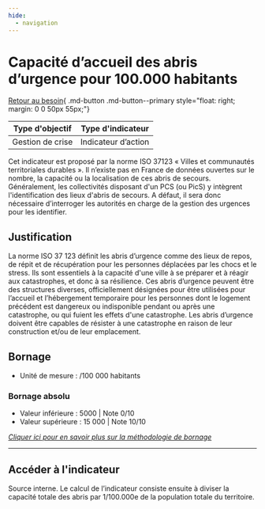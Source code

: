 ```yaml
---
hide:
  - navigation
---
```


# Capacité d’accueil des abris d’urgence pour 100.000 habitants 

[Retour au besoin](https://konsilion.github.io/diag360/pages/besoins/bv3){ .md-button .md-button--primary style="float: right; margin: 0 0 50px 55px;"}

|Type d'objectif|Type d'indicateur|
|--|--|
|Gestion de crise|Indicateur d’action|

Cet  indicateur  est  proposé  par  la  norme  ISO  37123  « Villes  et  communautés territoriales  durables ».  Il n’existe pas en France de données ouvertes sur le nombre, la  capacité  ou  la  localisation  de  ces  abris  de secours. Généralement, les collectivités disposant d'un PCS (ou PicS) y intègrent l'identification des lieux d'abris de secours. A défaut,  il  sera  donc  nécessaire  d’interroger  les  autorités  en charge de la gestion des urgences pour les identifier. 

## Justification

La norme ISO 37 123 définit les abris d’urgence comme des lieux de repos, de répit et de  récupération  pour  les  personnes  déplacées  par  les  chocs  et  le  stress.  Ils  sont essentiels à la capacité d'une ville à se préparer et à réagir aux catastrophes, et donc à sa  résilience. Ces abris d’urgence peuvent être des structures diverses, officiellement désignées  pour  être  utilisées  pour  l’accueil  et  l’hébergement  temporaire  pour  les personnes  dont  le  logement  précédent  est  dangereux  ou  indisponible  pendant  ou après une catastrophe, ou qui fuient les effets d'une catastrophe. Les abris d’urgence doivent  être  capables  de  résister  à  une  catastrophe  en  raison  de  leur  construction et/ou de leur emplacement. 

## Bornage

* Unité de mesure : /100 000 habitants

### Bornage absolu

* Valeur inférieure : 5000 | Note 0/10
* Valeur supérieure : 15 000 | Note 10/10

*[Cliquer ici pour en savoir plus sur la méthodologie de bornage](https://konsilion.github.io/diag360/pages/indicateurs/methode_bornage)*


---

## Accéder à l'indicateur

Source interne. Le  calcul  de  l’indicateur  consiste  ensuite  à  diviser  la  capacité  totale  des  abris  par 1/100.000e de la population totale du territoire.
